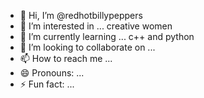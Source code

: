 - 👋 Hi, I’m @redhotbillypeppers
- 👀 I’m interested in ... creative women
- 🌱 I’m currently learning ... c++ and python
- 💞️ I’m looking to collaborate on ...
- 📫 How to reach me ...
- 😄 Pronouns: ...
- ⚡ Fun fact: ...

<!---
redhotbillypeppers/redhotbillypeppers is a ✨ special ✨ repository because its `README.md` (this file) appears on your GitHub profile.
You can click the Preview link to take a look at your changes.
--->

